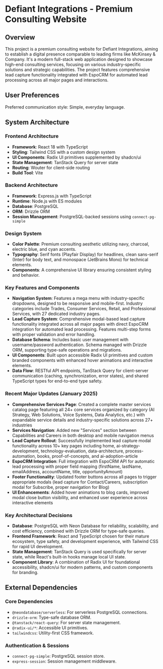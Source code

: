 # Defiant Integrations - Premium Consulting Website

## Overview
This project is a premium consulting website for Defiant Integrations, aiming to establish a digital presence comparable to leading firms like McKinsey & Company. It's a modern full-stack web application designed to showcase high-end consulting services, focusing on various industry-specific solutions and strategic capabilities. The project features comprehensive lead capture functionality integrated with EspoCRM for automated lead processing across all major pages and interactions.

## User Preferences
Preferred communication style: Simple, everyday language.

## System Architecture

### Frontend Architecture
- **Framework**: React 18 with TypeScript
- **Styling**: Tailwind CSS with a custom design system
- **UI Components**: Radix UI primitives supplemented by shadcn/ui
- **State Management**: TanStack Query for server state
- **Routing**: Wouter for client-side routing
- **Build Tool**: Vite

### Backend Architecture
- **Framework**: Express.js with TypeScript
- **Runtime**: Node.js with ES modules
- **Database**: PostgreSQL
- **ORM**: Drizzle ORM
- **Session Management**: PostgreSQL-backed sessions using `connect-pg-simple`

### Design System
- **Color Palette**: Premium consulting aesthetic utilizing navy, charcoal, electric blue, and cyan accents.
- **Typography**: Serif fonts (Playfair Display) for headlines, clean sans-serif (Inter) for body text, and monospace (JetBrains Mono) for technical elements.
- **Components**: A comprehensive UI library ensuring consistent styling and behavior.

### Key Features and Components
- **Navigation System**: Features a mega menu with industry-specific dropdowns, designed to be responsive and mobile-first. Industry categories include Trades, Consumer Services, Retail, and Professional Services, with 27 dedicated industry pages.
- **Lead Capture System**: Comprehensive modal-based lead capture functionality integrated across all major pages with direct EspoCRM integration for automated lead processing. Features multi-step forms with proper validation and error handling.
- **Database Schema**: Includes basic user management with username/password authentication. Schema managed with Drizzle ORM, supporting type-safe operations and migrations.
- **UI Components**: Built upon accessible Radix UI primitives and custom branded components with enhanced hover animations and interactive elements.
- **Data Flow**: RESTful API endpoints, TanStack Query for client-server communication (caching, synchronization, error states), and shared TypeScript types for end-to-end type safety.

### Recent Major Updates (January 2025)
- **Comprehensive Services Page**: Created a complete master services catalog page featuring all 24+ core services organized by category (AI Strategy, Web Solutions, Voice Systems, Data Analytics, etc.) with expandable service details and industry-specific solutions across 27+ industries
- **Services Navigation**: Added new "Services" section between Capabilities and Careers in both desktop and mobile navigation menus
- **Lead Capture Rollout**: Successfully implemented lead capture modal functionality across 10+ key pages including home, ai-strategy-development, technology-evaluation, data-architecture, process-automation, books, proof-of-concepts, and ai-adoption-article
- **EspoCRM Integration**: Full integration with EspoCRM API for automatic lead processing with proper field mapping (firstName, lastName, emailAddress, accountName, title, opportunityAmount)
- **Footer Functionality**: Updated footer buttons across all pages to trigger appropriate modals (lead capture for Contact/Careers, subscription modal for Subscribe, proper navigation for Blog)
- **UI Enhancements**: Added hover animations to blog cards, improved modal close button visibility, and enhanced user experience across interactive elements

### Key Architectural Decisions
- **Database**: PostgreSQL with Neon Database for reliability, scalability, and cost efficiency, combined with Drizzle ORM for type-safe queries.
- **Frontend Framework**: React and TypeScript chosen for their mature ecosystem, type safety, and development experience, with Tailwind CSS for rapid UI development.
- **State Management**: TanStack Query is used specifically for server state, while React's built-in hooks manage local UI state.
- **Component Library**: A combination of Radix UI for foundational accessibility, shadcn/ui for modern patterns, and custom components for branding.

## External Dependencies

### Core Dependencies
- `@neondatabase/serverless`: For serverless PostgreSQL connections.
- `drizzle-orm`: Type-safe database ORM.
- `@tanstack/react-query`: For server state management.
- `@radix-ui/*`: Accessible UI primitives.
- `tailwindcss`: Utility-first CSS framework.

### Authentication & Sessions
- `connect-pg-simple`: PostgreSQL session store.
- `express-session`: Session management middleware.